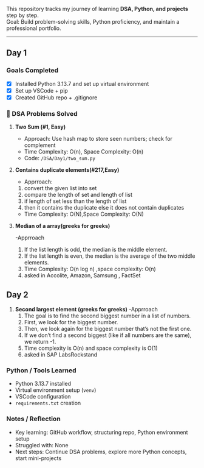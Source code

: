 This repository tracks my journey of learning **DSA, Python, and projects** step by step.  
Goal: Build problem-solving skills, Python proficiency, and maintain a professional portfolio.

---

##  Day 1

###  Goals Completed
- [x] Installed Python 3.13.7 and set up virtual environment
- [x] Set up VSCode + pip
- [x] Created GitHub repo + .gitignore
 
### 📝 DSA Problems Solved

1. **Two Sum (#1, Easy)**  
   - Approach: Use hash map to store seen numbers; check for complement  
   - Time Complexity: O(n), Space Complexity: O(n)  
   - Code: `/DSA/Day1/two_sum.py`

 2. **Contains duplicate elements(#217,Easy)**
      - Apprroach:
      1. convert the given  list into set
      2. compare the length of set and length of list
      3. if length of set  less than the length of list
      4. then it contains the duplicate else it does not contain duplicates
    - Time Complexity: O(N),Space Complexity: O(N)
 3. **Median of a array(greeks for greeks)**
    
    -Apprroach
    1. If the list length is odd, the median is the middle element.
    2. If the list length is even, the median is the average of the two middle elements.
    3. Time Complexity: O(n log n) ,space complexity: O(n)
    4.  asked in Accolite, Amazon, Samsung , FactSet
  ##  Day 2
1. **Second largest element (greeks for greeks)**
    -Apprroach
    1.  The goal is to find the second biggest number in a list of numbers.
    2. First, we look for the biggest number.
    3. Then, we look again for the biggest number that’s not the first one.
    4. If we don’t find a second biggest (like if all numbers are the same), we return -1.
    5. Time complexity is O(n) and space complexity is O(1)
    6. asked in SAP LabsRockstand


###  Python / Tools Learned
- Python 3.13.7 installed  
- Virtual environment setup (`venv`)  
- VSCode configuration  
- `requirements.txt` creation

###  Notes / Reflection
- Key learning: GitHub workflow, structuring repo, Python environment setup  
- Struggled with: None
- Next steps: Continue DSA problems, explore more Python concepts, start mini-projects

